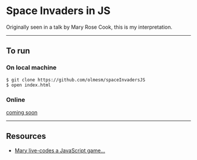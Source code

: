 # Space Invaders in JS

Originally seen in a talk by Mary Rose Cook, this is my interpretation.

***

## To run

### On local machine

```
$ git clone https://github.com/olmesm/spaceInvadersJS
$ open index.html
```

### Online
[coming soon](#)

***

## Resources

* [Mary live-codes a JavaScript game...](https://vimeo.com/105955605)
